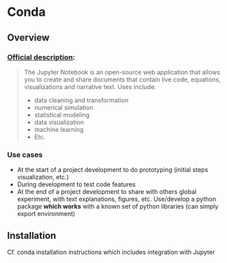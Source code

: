 # Conda

## Overview

### [Official description](https://jupyter.org/):

> The Jupyter Notebook is an open-source web application that allows you to create and share documents that contain live code, equations, visualizations and narrative text. 
> Uses include: 
> * data cleaning and transformation
> * numerical simulation
> * statistical modeling
> * data visualization
> * machine learning
> * Etc.

### Use cases
 * At the start of a project development to do prototyping (initial steps visualization, etc.)
 * During development to test code features
 * At the end of a project development to share with others global experiment, with text explanations, figures, etc. 
 Use/develop a python package **which works** with a known set of python libraries (can simply export environment)

## Installation
Cf. conda installation instructions which includes integration with Jupyter
